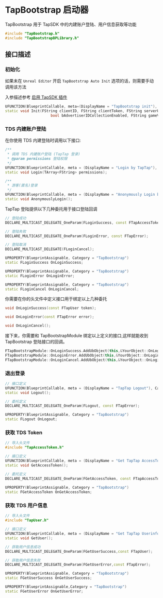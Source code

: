# TapBootstrap 启动器

TapBootstrap 用于 TapSDK 中的内建账户登陆、用户信息获取等功能

```c++
#include "TapBootstrap.h"
#include "TapBootstrapBPLibrary.h"
```

## 接口描述

### 初始化

如果未在 `Unreal Editor` 开启 `TapBootstrap Auto Init` 选项的话，则需要手动调用该方法

入参描述参考 [启用 TapSDK 插件](../README.md)

```c++
UFUNCTION(BlueprintCallable, meta=(DisplayName = "TapBootstrap init"), Category = "TapBootstrap")
static void Init(FString clientID, FString clientToken, FString serverUrl, bool bIsCN, bool bTapDBEnable,
	                 bool bAdvertiserIDCollectionEnabled, FString gameVersion, FString gameChannel);
```

### TDS 内建账户登陆

在你使用 TDS 内建登陆时调用以下接口:

```c++
/**
 * 调用 TDS 内建账户登陆 (TapTap 登录)
 * @param permissions 登陆权限
 */
UFUNCTION(BlueprintCallable, meta = (DisplayName = "Login by TapTap"), Category = "TapBootstrap")
static void Login(TArray<FString> permissions);

/**
 * 游客(匿名)登录
 */
UFUNCTION(BlueprintCallable, meta = (DisplayName = "Anonymously Login by TapTap"), Category = "TapBootstrap")
static void AnonymouslyLogin();

```

TapTap 登陆提供以下几种委托用于接口登陆回调

```c++
// 登陆成功
DECLARE_MULTICAST_DELEGATE_OneParam(FLoginSuccess, const FTapAccessToken);

// 登陆失败
DECLARE_MULTICAST_DELEGATE_OneParam(FLoginError, const FTapError);

// 登陆取消
DECLARE_MULTICAST_DELEGATE(FLoginCancel);

UPROPERTY(BlueprintAssignable, Category = "TapBootstrap")
static FLoginSuccess OnLoginSuccess;

UPROPERTY(BlueprintAssignable, Category = "TapBootstrap")
static FLoginError OnLoginError;

UPROPERTY(BlueprintAssignable, Category = "TapBootstrap")
static FLoginCancel OnLoginCancel;

```

你需要在你的头文件中定义接口用于绑定以上几种委托

```c++
void OnLoginSuccess(const FTapUser token);

void OnLoginError(const FTapError error);

void OnLoginCancel();
```

接下来，你需要和 TapBootstrapModule 绑定以上定义的接口,这样就能收到 TapBootstrap 登陆接口的回调。

```c++
FTapBootstrapModule::OnLoginSuccess.AddUbObject(this,&YourObject::OnLoginSuccess);
FTapBootstrapModule::OnLoginError.AddUbObject(this,&YourObject::OnLoginError);
FTapBootstrapModule::OnLoginCancel.AddUbObject(this,&YourObject::OnLoginCancel);
```

### 退出登录

```c++
// 接口定义
UFUNCTION(BlueprintCallable, meta = (DisplayName = "TapTap Logout"), Category = "TapBootstrap")
static void Logout();

// 委托定义
DECLARE_MULTICAST_DELEGATE_OneParam(FLogout, const FTapError);

UPROPERTY(BlueprintAssignable, Category = "TapBootstrap")
static FLogout OnLogout;

```

### 获取 TDS Token

```c++        
// 导入头文件
#include "TapAccessToken.h"

// 接口定义
UFUNCTION(BlueprintCallable, meta = (DisplayName = "Get TapTap AccessToken"), Category = "TapBootstrap")
static void GetAccessToken();

// 委托定义
DECLARE_MULTICAST_DELEGATE_OneParam(FGetAccessToken, const FTapAccessToken);
    
UPROPERTY(BlueprintAssignable, Category = "TapBootstrap")
static FGetAccessToken OnGetAccessToken;

```

### 获取 TDS 用户信息

```c++
// 导入头文件
#include "TapUser.h"

// 接口定义
UFUNCTION(BlueprintCallable, meta = (DisplayName = "Get TapTap Userinfo"), Category = "TapBootstrap")
static void GetUser();

// 获取用户信息成功
DECLARE_MULTICAST_DELEGATE_OneParam(FGetUserSuccess,const FTapUser);

// 获取用户信息失败
DECLARE_MULTICAST_DELEGATE_OneParam(FGetUserError,const FTapError);

UPROPERTY(BlueprintAssignable, Category = "TapBootstrap")
static FGetUserSuccess OnGetUserSuccess;

UPROPERTY(BlueprintAssignable,Category = "TapBootstrap")
static FGetUserError OnGetUserError;

```
